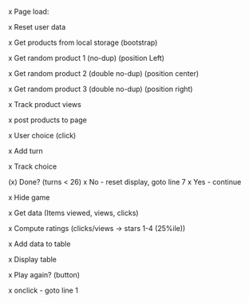 x Page load:

x Reset user data

x Get products from local storage (bootstrap)

x Get random product 1 (no-dup) (position Left)

x Get random product 2 (double no-dup) (position center)

x Get random product 3 (double no-dup) (position right)

x Track product views

x post products to page

x User choice (click)

x Add turn

x Track choice

(x) Done? (turns < 26)
x No - reset display, goto line 7
x Yes - continue

x Hide game

x Get data (Items viewed, views, clicks)

x Compute ratings
(clicks/views -> stars 1-4 (25%ile))

x Add data to table

x Display table

x Play again? (button)

x onclick - goto line 1